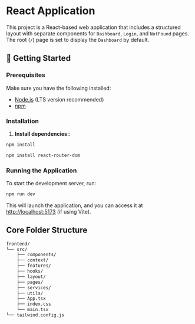 # React Application

This project is a React-based web application that includes a structured layout with separate components for `Dashboard`, `Login`, and `NotFound` pages. The root (`/`) page is set to display the `Dashboard` by default.

## 🚀 Getting Started

### Prerequisites

Make sure you have the following installed:

- [Node.js](https://nodejs.org/) (LTS version recommended)
- [npm](https://www.npmjs.com/)

### Installation

1. **Install dependencies:**:

```bash
npm install
```

```bash
npm install react-router-dom
```

### Running the Application

To start the development server, run:

```bash
npm run dev
```

This will launch the application, and you can access it at [http://localhost:5173](http://localhost:5173) (if using Vite).

## Core Folder Structure

```bash
frontend/
└── src/
    ├── components/
    ├── context/
    ├── features/
    ├── hooks/
    ├── layout/
    ├── pages/
    ├── services/
    ├── utils/
    ├── App.tsx
    ├── index.css
    └── main.tsx
└── tailwind.config.js
```

